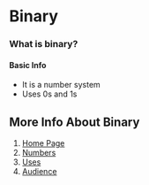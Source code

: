 # Binary
### What is binary?
#### **Basic** Info
* It is a number system
* Uses 0s and 1s




## **More Info About Binary**
1. [Home Page](https://github.com/ecxck/colesFinalWebsite/edit/main/README.md)
2. [Numbers](https://github.com/ecxck/colesFinalWebsite/edit/main/numbers.md)
3. [Uses](https://github.com/ecxck/colesFinalWebsite/edit/main/uses.md)
4. [Audience](https://github.com/ecxck/colesFinalWebsite/edit/main/audience.md)

